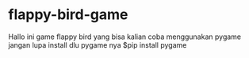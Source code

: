 # flappy-bird-game
Hallo ini game flappy bird yang bisa kalian coba menggunakan pygame
jangan lupa install dlu pygame nya
$pip install pygame
